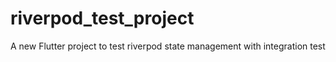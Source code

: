 # riverpod_test_project

A new Flutter project to test riverpod state management with integration test
